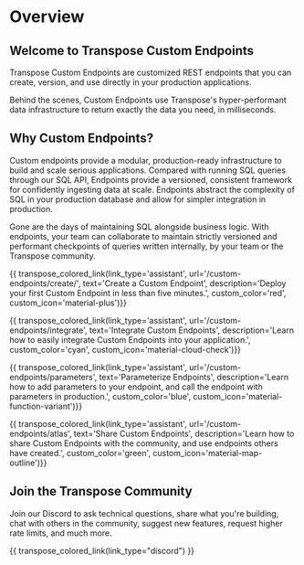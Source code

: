 # Overview

## Welcome to Transpose Custom Endpoints

Transpose Custom Endpoints are customized REST endpoints that you can create, version, and use directly in your production applications.

Behind the scenes, Custom Endpoints use Transpose's hyper-performant data infrastructure to return exactly the data you need, in milliseconds.

## Why Custom Endpoints?
Custom endpoints provide a modular, production-ready infrastructure to build and scale serious applications. Compared with running SQL queries through our SQL API, Endpoints provide a versioned, consistent framework for confidently ingesting data at scale. Endpoints abstract the complexity of SQL in your production database and allow for simpler integration in production. 

Gone are the days of maintaining SQL alongside business logic. With endpoints, your team can collaborate to maintain strictly versioned and performant checkpoints of queries written internally, by your team or the Transpose community. 

{{ transpose_colored_link(link_type='assistant', url='/custom-endpoints/create/', text='Create a Custom Endpoint', description='Deploy your first Custom Endpoint in less than five minutes.', custom_color='red', custom_icon='material-plus')}}

{{ transpose_colored_link(link_type='assistant', url='/custom-endpoints/integrate', text='Integrate Custom Endpoints', description='Learn how to easily integrate Custom Endpoints into your application.', custom_color='cyan', custom_icon='material-cloud-check')}}

{{ transpose_colored_link(link_type='assistant', url='/custom-endpoints/parameters', text='Parameterize Endpoints', description='Learn how to add parameters to your endpoint, and call the endpoint with parameters in production.', custom_color='blue', custom_icon='material-function-variant')}}

{{ transpose_colored_link(link_type='assistant', url='/custom-endpoints/atlas', text='Share Custom Endpoints', description='Learn how to share Custom Endpoints with the community, and use endpoints others have created.', custom_color='green', custom_icon='material-map-outline')}}

## Join the Transpose Community 
Join our Discord to ask technical questions, share what you're building, chat with others in the community, suggest new features, request higher rate limits, and much more. 

{{ transpose_colored_link(link_type="discord") }}
